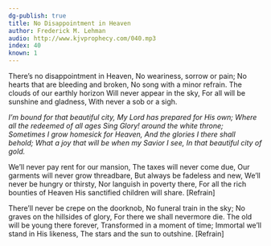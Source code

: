 ```yaml
---
dg-publish: true
title: No Disappointment in Heaven
author: Frederick M. Lehman
audio: http://www.kjvprophecy.com/040.mp3
index: 40
known: 1
---
```


There’s no disappointment in Heaven,
No weariness, sorrow or pain;
No hearts that are bleeding and broken,
No song with a minor refrain.
The clouds of our earthly horizon
Will never appear in the sky,
For all will be sunshine and gladness,
With never a sob or a sigh.

*I’m bound for that beautiful city,
My Lord has prepared for His own;
Where all the redeemed of all ages
Sing Glory! around the white throne;
Sometimes I grow homesick for Heaven,
And the glories I there shall behold;
What a joy that will be when my Savior I see,
In that beautiful city of gold.*

We’ll never pay rent for our mansion,
The taxes will never come due,
Our garments will never grow threadbare,
But always be fadeless and new,
We’ll never be hungry or thirsty,
Nor languish in poverty there,
For all the rich bounties of Heaven
His sanctified children will share. [Refrain]

There’ll never be crepe on the doorknob,
No funeral train in the sky;
No graves on the hillsides of glory,
For there we shall nevermore die.
The old will be young there forever,
Transformed in a moment of time;
Immortal we’ll stand in His likeness,
The stars and the sun to outshine. [Refrain]